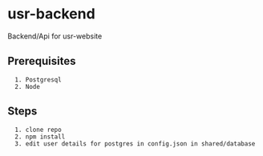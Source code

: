 # usr-backend
Backend/Api for usr-website

## Prerequisites

``` 
  1. Postgresql
  2. Node 
```

## Steps

```
  1. clone repo
  2. npm install
  3. edit user details for postgres in config.json in shared/database
```
  